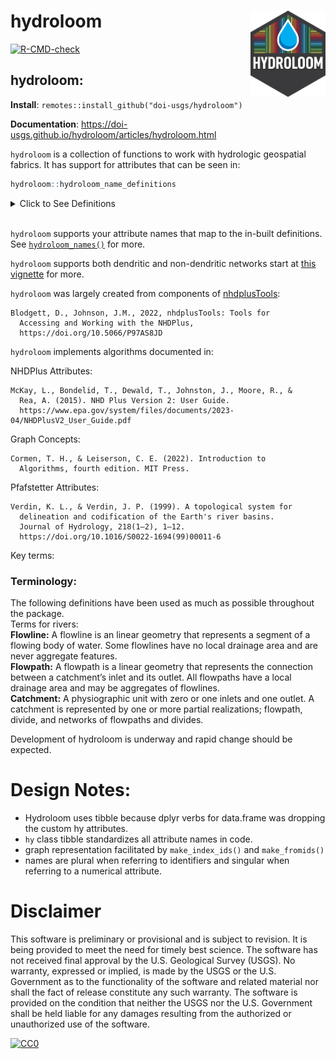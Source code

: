 
<!-- README.md is generated from README.Rmd. Please edit that file -->

# hydroloom <img src="man/figures/logo.png" align="right" alt="" width="120" />

[![R-CMD-check](https://github.com/DOI-USGS/hydroloom/actions/workflows/R-CMD-check.yaml/badge.svg)](https://github.com/DOI-USGS/hydroloom/actions/workflows/R-CMD-check.yaml)

## hydroloom:

**Install**: `remotes::install_github("doi-usgs/hydroloom")`

**Documentation**:
<https://doi-usgs.github.io/hydroloom/articles/hydroloom.html>

`hydroloom` is a collection of functions to work with hydrologic
geospatial fabrics. It has support for attributes that can be seen in:

``` r
hydroloom::hydroloom_name_definitions
```

<details>
<summary>
Click to See Definitions
</summary>

    #> "id": shared network identifier for catchment divide and flowpath or flowline
    #> "toid": indicates to the downstream id. May or may not be dendritic
    #> "fromnode": indicates the node representing the nexus upstream of a catchment
    #> "tonode": indicates the node represneting the nexus downstream of a catchment
    #> "divergence": indicates whether a catchment is not downstream of a diversion (0),
    #>                    the primary path downstream of a divergence (1),
    #>                    or a minor path downstream of a diversion (2).
    #> "wbid": waterbody id
    #> "total_da_sqkm": total drainage area at the outlet of a catchment
    #> "da_sqkm": local drainage area of a catchment
    #> "length_km": length of a single catchment's flowpath
    #> "pathlength_km": distance from the outlet of a catchment to the terminal outlet of a network
    #> "arbolate_sum": total accumulated length of all upstream flowlines
    #> "topo_sort": Similar to hydrosequence in NHDPlus. Large topo_sort values
    #>                   are upstream of small topo_sort values. Note that there are
    #>                   many valid topological sort orders of a directed graph.
    #> "up_topo_sort": topo sort value of the upstream mainstem
    #> "dn_topo_sort": topo sort value of the downstream mainstem
    #> "dn_minor_topo_sort": topo sort value of the downstream minor network element with the smallest id
    #> "terminal_topo_sort": topo sort value of the outlet network element
    #> "terminal_flag": 1 for network terminous 0 for within network
    #> "terminal_id": id of terminal catchment for entire drainage basin
    #> "start_flag": 1 for a headwater, 0 otherwise
    #> "levelpath": provides an identifier for the collection of flowpaths
    #>                   that make up a single mainstem flowpath of a drainage
    #>                   basin
    #> "up_levelpath": levelpath value of the upstream mainstem
    #> "dn_levelpath": levelpath value of the downstream mainstem
    #> "levelpath_outlet_id": id of outlet catchment of a levelpath
    #> "stream_level": starting at 1 for coastal terminals and 4 for inland terminals
    #>                      increments by 1 for each smaller tributary level
    #> "dn_stream_level": stream level of downstream mainstem network element
    #> "stream_order": starting at 1 for headwaters increments by 1 for each larger
    #>                      tributary level, divergences adopt stream order from upstream
    #>                      but returning divergent network does not increment stream order
    #> "stream_calculator": starting at 1 for headwaters and 0 along divirted paths
    #>                           increments by 1 for each larger tributary level, does not
    #>                           increment along diverted paths. Is equal to stream_order
    #>                           along the dendritic network
    #> "feature_type": descriptive feature type monicker
    #> "feature_type_code": compact feature type identifier
    #> "vector_proc_unit": identifier for processing units based on vector encapsulation
    #> "raster_proc_unit": identifier for processing units based on raster encapsulation
    #> "id_measure": interpolative linear reference measure along a single identified feature
    #> "aggregate_id": aggregate identifier useful for 'reach' or 'flowpath' aggregation of flowlines
    #> "aggregate_id_measure": interpolative linear reference measure along an aggregate feature
    #> "aggregate_id_from_measure": interpolative linear reference for downstream end of a single
    #>                                   feature that makes up an aggregate feature
    #> "aggregate_id_to_measure": interpolative linear reference for the upstream end of a single
    #>                                 feature that makes up an aggregate feature
    #> "point_id": identifier of hydrologic location point
    #> "offset": offset distance from point to line in units of linear reference analysis units

</details>

<br/>

`hydroloom` supports your attribute names that map to the in-built
definitions. See
[`hydroloom_names()`](https://doi-usgs.github.io/hydroloom/reference/hydroloom_names.html)
for more.

`hydroloom` supports both dendritic and non-dendritic networks start at
[this
vignette](https://doi-usgs.github.io/hydroloom/articles/non-dendritic.html)
for more.

`hydroloom` was largely created from components of
[nhdplusTools](https://doi.org/10.5066/P97AS8JD):

    Blodgett, D., Johnson, J.M., 2022, nhdplusTools: Tools for
      Accessing and Working with the NHDPlus,
      https://doi.org/10.5066/P97AS8JD

`hydroloom` implements algorithms documented in:

NHDPlus Attributes:

    McKay, L., Bondelid, T., Dewald, T., Johnston, J., Moore, R., & 
      Rea, A. (2015). NHD Plus Version 2: User Guide. 
      https://www.epa.gov/system/files/documents/2023-04/NHDPlusV2_User_Guide.pdf

Graph Concepts:

    Cormen, T. H., & Leiserson, C. E. (2022). Introduction to 
      Algorithms, fourth edition. MIT Press.

Pfafstetter Attributes:

    Verdin, K. L., & Verdin, J. P. (1999). A topological system for 
      delineation and codification of the Earth's river basins. 
      Journal of Hydrology, 218(1–2), 1–12. 
      https://doi.org/10.1016/S0022-1694(99)00011-6

Key terms:

### Terminology:

The following definitions have been used as much as possible throughout
the package.  
Terms for rivers:  
**Flowline:** A flowline is an linear geometry that represents a segment
of a flowing body of water. Some flowlines have no local drainage area
and are never aggregate features.  
**Flowpath:** A flowpath is a linear geometry that represents the
connection between a catchment’s inlet and its outlet. All flowpaths
have a local drainage area and may be aggregates of flowlines.  
**Catchment:** A physiographic unit with zero or one inlets and one
outlet. A catchment is represented by one or more partial realizations;
flowpath, divide, and networks of flowpaths and divides.

Development of hydroloom is underway and rapid change should be
expected.

# Design Notes:

- Hydroloom uses tibble because dplyr verbs for data.frame was dropping
  the custom hy attributes.
- `hy` class tibble standardizes all attribute names in code.
- graph representation facilitated by `make_index_ids()` and
  `make_fromids()`
- names are plural when referring to identifiers and singular when
  referring to a numerical attribute.

# Disclaimer

This software is preliminary or provisional and is subject to revision.
It is being provided to meet the need for timely best science. The
software has not received final approval by the U.S. Geological Survey
(USGS). No warranty, expressed or implied, is made by the USGS or the
U.S. Government as to the functionality of the software and related
material nor shall the fact of release constitute any such warranty. The
software is provided on the condition that neither the USGS nor the U.S.
Government shall be held liable for any damages resulting from the
authorized or unauthorized use of the software.

[![CC0](https://i.creativecommons.org/p/zero/1.0/88x31.png)](https://creativecommons.org/publicdomain/zero/1.0/)
